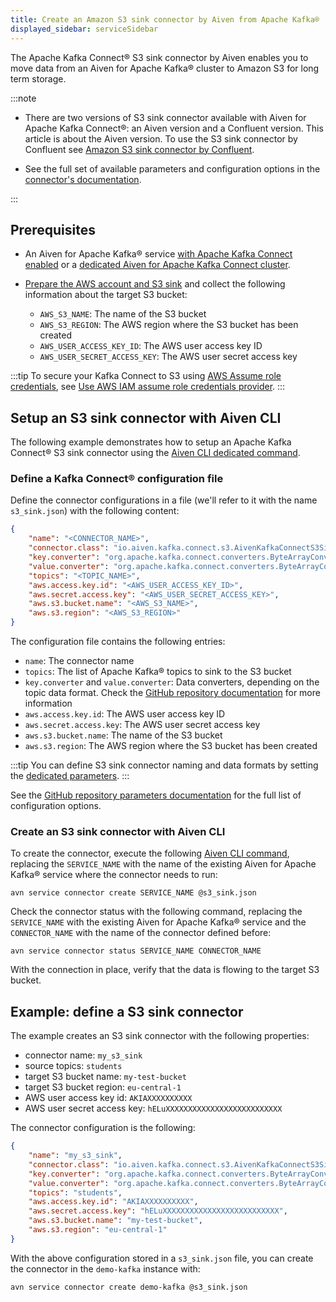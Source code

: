 ```yaml
---
title: Create an Amazon S3 sink connector by Aiven from Apache Kafka®
displayed_sidebar: serviceSidebar
---
```


The Apache Kafka Connect® S3 sink connector by Aiven enables you to move data from an Aiven for Apache Kafka® cluster to Amazon S3 for long term storage.

<!-- vale off -->
:::note

- There are two versions of S3 sink connector available with Aiven for
  Apache Kafka Connect®: an Aiven version and a Confluent version. This article is about
  the Aiven version. To use the S3 sink connector by
  Confluent see [Amazon S3 sink connector by Confluent](/docs/products/kafka/kafka-connect/howto/s3-sink-connector-confluent).

- See the full set of available parameters and configuration
  options in the [connector's
  documentation](https://github.com/Aiven-Open/cloud-storage-connectors-for-apache-kafka/blob/main/s3-sink-connector/README.md).

:::

<!-- vale on -->

## Prerequisites

- An Aiven for Apache Kafka® service [with Apache Kafka Connect enabled](enable-connect)
  or a [dedicated Aiven for Apache Kafka Connect cluster](/docs/products/kafka/kafka-connect/get-started#apache_kafka_connect_dedicated_cluster).

- [Prepare the AWS account and S3 sink](/docs/products/kafka/kafka-connect/howto/s3-sink-prereq)
  and collect the following information about the target S3 bucket:

  - `AWS_S3_NAME`: The name of the S3 bucket
  - `AWS_S3_REGION`: The AWS region where the S3 bucket has been created
  - `AWS_USER_ACCESS_KEY_ID`: The AWS user access key ID
  - `AWS_USER_SECRET_ACCESS_KEY`: The AWS user secret access key

:::tip
To secure your Kafka Connect to S3 using [AWS Assume role
credentials](https://docs.aws.amazon.com/sdkref/latest/guide/feature-assume-role-credentials),
see [Use AWS IAM assume role credentials provider](/docs/products/kafka/kafka-connect/howto/s3-iam-assume-role).
:::

## Setup an S3 sink connector with Aiven CLI

The following example demonstrates how to setup an Apache Kafka Connect®
S3 sink connector using the
[Aiven CLI dedicated command](/docs/tools/cli/service/connector#avn_service_connector_create).

### Define a Kafka Connect® configuration file

Define the connector configurations in a file (we'll refer to it with
the name `s3_sink.json`) with the following content:

```json
{
    "name": "<CONNECTOR_NAME>",
    "connector.class": "io.aiven.kafka.connect.s3.AivenKafkaConnectS3SinkConnector",
    "key.converter": "org.apache.kafka.connect.converters.ByteArrayConverter",
    "value.converter": "org.apache.kafka.connect.converters.ByteArrayConverter",
    "topics": "<TOPIC_NAME>",
    "aws.access.key.id": "<AWS_USER_ACCESS_KEY_ID>",
    "aws.secret.access.key": "<AWS_USER_SECRET_ACCESS_KEY>",
    "aws.s3.bucket.name": "<AWS_S3_NAME>",
    "aws.s3.region": "<AWS_S3_REGION>"
}
```

The configuration file contains the following entries:

-   `name`: The connector name
-   `topics`: The list of Apache Kafka® topics to sink to the S3 bucket
-   `key.converter` and `value.converter`: Data converters, depending on
    the topic data format. Check the [GitHub repository
    documentation](https://github.com/Aiven-Open/cloud-storage-connectors-for-apache-kafka/blob/main/s3-sink-connector/README.md)
    for more information
-   `aws.access.key.id`: The AWS user access key ID
-   `aws.secret.access.key`: The AWS user secret access key
-   `aws.s3.bucket.name`: The name of the S3 bucket
-   `aws.s3.region`: The AWS region where the S3 bucket has been created

:::tip
You can define S3 sink connector naming and data formats by setting the
[dedicated parameters](/docs/products/kafka/kafka-connect/reference/s3-sink-additional-parameters).
:::

See the [GitHub repository parameters
documentation](https://github.com/Aiven-Open/cloud-storage-connectors-for-apache-kafka/blob/main/s3-sink-connector/README.md)
for the full list of configuration options.

### Create an S3 sink connector with Aiven CLI

To create the connector, execute the following
[Aiven CLI command](/docs/tools/cli/service/connector#avn_service_connector_create), replacing the `SERVICE_NAME` with the name of the existing
Aiven for Apache Kafka® service where the connector needs to run:

```shell
avn service connector create SERVICE_NAME @s3_sink.json
```

Check the connector status with the following command, replacing the
`SERVICE_NAME` with the existing Aiven for Apache Kafka® service and the
`CONNECTOR_NAME` with the name of the connector defined before:

```
avn service connector status SERVICE_NAME CONNECTOR_NAME
```

With the connection in place, verify that the data is flowing to the
target S3 bucket.

## Example: define a S3 sink connector

The example creates an S3 sink connector with the following properties:

-   connector name: `my_s3_sink`
-   source topics: `students`
-   target S3 bucket name: `my-test-bucket`
-   target S3 bucket region: `eu-central-1`
-   AWS user access key id: `AKIAXXXXXXXXXX`
-   AWS user secret access key: `hELuXXXXXXXXXXXXXXXXXXXXXXXXXX`

The connector configuration is the following:

```json
{
    "name": "my_s3_sink",
    "connector.class": "io.aiven.kafka.connect.s3.AivenKafkaConnectS3SinkConnector",
    "key.converter": "org.apache.kafka.connect.converters.ByteArrayConverter",
    "value.converter": "org.apache.kafka.connect.converters.ByteArrayConverter",
    "topics": "students",
    "aws.access.key.id": "AKIAXXXXXXXXXX",
    "aws.secret.access.key": "hELuXXXXXXXXXXXXXXXXXXXXXXXXXX",
    "aws.s3.bucket.name": "my-test-bucket",
    "aws.s3.region": "eu-central-1"
}
```

With the above configuration stored in a `s3_sink.json` file, you can
create the connector in the `demo-kafka` instance with:

```shell
avn service connector create demo-kafka @s3_sink.json
```
